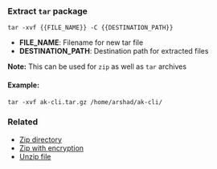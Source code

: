 ### Extract `tar` package

`tar -xvf {{FILE_NAME}} -C {{DESTINATION_PATH}}`

- <b>FILE_NAME</b>: Filename for new tar file
- <b>DESTINATION_PATH</b>: Destination path for extracted files

<b>Note:</b> This can be used for `zip` as well as `tar` archives

#### Example:

`tar -xvf ak-cli.tar.gz /home/arshad/ak-cli/`

### Related

- [Zip directory](../zip/zip-command.md)
- [Zip with encryption](../zip/zip-command-encryption.md)
- [Unzip file](../zip/unzip-command.md)
